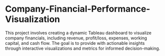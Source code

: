 # Company-Financial-Performance-Visualization
This project involves creating a dynamic Tableau dashboard to visualize company financials, including revenue, profit/loss, expenses, working capital, and cash flow. The goal is to provide with actionable insights through interactive visualizations and metrics for informed decision-making.
